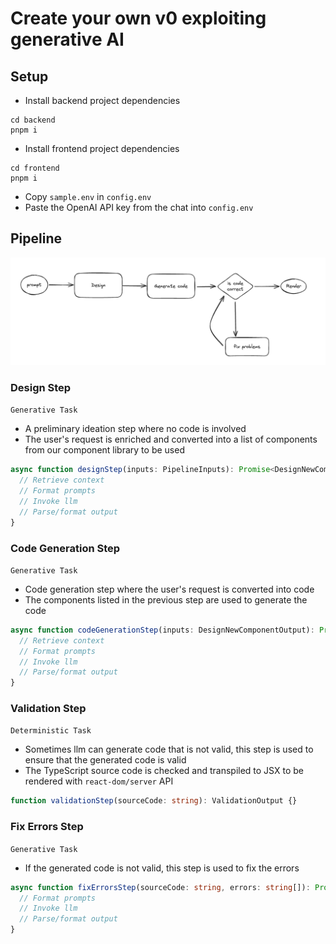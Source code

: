 # Create your own v0 exploiting generative AI

## Setup
- Install backend project dependencies
```shell
cd backend
pnpm i
```
- Install frontend project dependencies
```shell
cd frontend
pnpm i
```
- Copy `sample.env` in `config.env`
- Paste the OpenAI API key from the chat into `config.env`

## Pipeline

![The generation pipeline flow diagram](pipeline.png)

### Design Step
`Generative Task`

- A preliminary ideation step where no code is involved
- The user's request is enriched and converted into a list of components from our component library to be used

```typescript
async function designStep(inputs: PipelineInputs): Promise<DesignNewComponentOutput> {
  // Retrieve context
  // Format prompts
  // Invoke llm
  // Parse/format output
}
```

### Code Generation Step
`Generative Task`

- Code generation step where the user's request is converted into code
- The components listed in the previous step are used to generate the code

```typescript
async function codeGenerationStep(inputs: DesignNewComponentOutput): Promise<string> {
  // Retrieve context
  // Format prompts
  // Invoke llm
  // Parse/format output
}
```

### Validation Step
`Deterministic Task`

- Sometimes llm can generate code that is not valid, this step is used to ensure that the generated code is valid
- The TypeScript source code is checked and transpiled to JSX to be rendered with `react-dom/server` API

```typescript
function validationStep(sourceCode: string): ValidationOutput {}
```

### Fix Errors Step
`Generative Task`

- If the generated code is not valid, this step is used to fix the errors

```typescript
async function fixErrorsStep(sourceCode: string, errors: string[]): Promise<string> {
  // Format prompts
  // Invoke llm
  // Parse/format output
}
```
